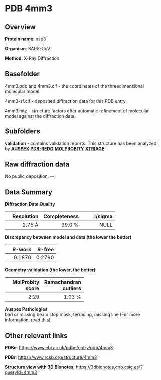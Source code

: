 # PDB 4mm3

## Overview

**Protein name**: nsp3

**Organism**: SARS-CoV

**Method**: X-Ray Diffraction

## Basefolder

4mm3.pdb and 4mm3.cif - the coordinates of the threedimensional molecular model

4mm3-sf.cif - deposited diffraction data for this PDB entry

4mm3.mtz - structure factors after automatic refinement of molecular model against the diffraction data.

## Subfolders





**validation** - contains validation reports. This structure has been analyzed by [**AUSPEX**](https://github.com/thorn-lab/coronavirus_structural_task_force/tree/master/pdb/nsp3/SARS-CoV/4mm3/validation/auspex) [**PDB-REDO**](https://github.com/thorn-lab/coronavirus_structural_task_force/tree/master/pdb/nsp3/SARS-CoV/4mm3/validation/pdb-redo) [**MOLPROBITY**](https://github.com/thorn-lab/coronavirus_structural_task_force/tree/master/pdb/nsp3/SARS-CoV/4mm3/validation/molprobity) [**XTRIAGE**](https://github.com/thorn-lab/coronavirus_structural_task_force/blob/master/pdb/nsp3/SARS-CoV/4mm3/validation/Xtriage_output.log) 

## Raw diffraction data

No public deposition. --<br> 

## Data Summary
**Diffraction Data Quality**

|   | Resolution | Completeness| I/sigma |
|---|-------------:|----------------:|--------------:|
|   |2.75 Å|99.0  %|<img width=50/>NULL |

**Discrepancy between model and data (the lower the better)**

|   | **R-work**| **R-free**   
|---|-------------:|----------------:|           
||  0.1870|  0.2790|

**Geometry validation (the lower, the better)**

|   |**MolProbity<br>score**| **Ramachandran<br>outliers** 
|---|-------------:|----------------:|
||  2.29|  1.03 %|

**Auspex Pathologies**<br> bad or missing beam stop mask, terracing, missing line (For more information, read [this](https://github.com/thorn-lab/coronavirus_structural_task_force/blob/master/pdb/nsp3/SARS-CoV/4mm3/validation/auspex/4mm3_auspex_comments.txt))

 



## Other relevant links 
**PDBe**:  https://www.ebi.ac.uk/pdbe/entry/pdb/4mm3
 
**PDBr**: https://www.rcsb.org/structure/4mm3 

**Structure view with 3D Bionotes**: https://3dbionotes.cnb.csic.es/?queryId=4mm3

